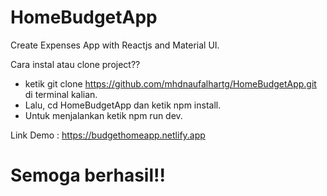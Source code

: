 # HomeBudgetApp
Create Expenses App with Reactjs and Material UI.

Cara instal atau clone project??
- ketik git clone https://github.com/mhdnaufalhartg/HomeBudgetApp.git di terminal kalian.
- Lalu, cd HomeBudgetApp dan ketik npm install.
- Untuk menjalankan ketik npm run dev.

Link Demo : https://budgethomeapp.netlify.app

# Semoga berhasil!!
